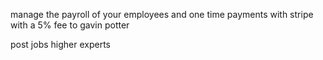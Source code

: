 manage the payroll of your employees and one time payments with stripe with a 5% fee to gavin potter

post jobs higher experts
